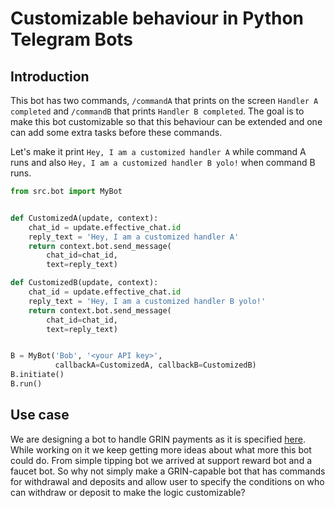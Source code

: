 # Customizable behaviour in Python Telegram Bots

## Introduction

This bot has two commands, `/commandA` that prints on the screen `Handler A completed` and `/commandB` that prints `Handler B completed`. The goal is to make this bot customizable so that this behaviour can be extended and one can add some extra tasks before these commands.

Let's make it print `Hey, I am a customized handler A` while command A runs and also `Hey, I am a customized handler B yolo!` when command B runs.

```python
from src.bot import MyBot


def CustomizedA(update, context):
    chat_id = update.effective_chat.id
    reply_text = 'Hey, I am a customized handler A'
    return context.bot.send_message(
        chat_id=chat_id,
        text=reply_text)

def CustomizedB(update, context):
    chat_id = update.effective_chat.id
    reply_text = 'Hey, I am a customized handler B yolo!'
    return context.bot.send_message(
        chat_id=chat_id,
        text=reply_text)


B = MyBot('Bob', '<your API key>',
          callbackA=CustomizedA, callbackB=CustomizedB)
B.initiate()
B.run()
```

## Use case

We are designing a bot to handle GRIN payments as it is specified [here](https://forum.grin.mw/t/telegram-bot-progress-thread-by-renzokuken/9882/11). While working on it we keep getting more ideas about what more this bot could do. From simple tipping bot we arrived at support reward bot and a faucet bot. So why not simply make a GRIN-capable bot that has commands for withdrawal and deposits and allow user to specify the conditions on who can withdraw or deposit to make the logic customizable?
